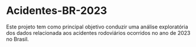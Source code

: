 # Acidentes-BR-2023

Este projeto tem como principal objetivo conduzir uma análise exploratória dos dados relacionada aos acidentes rodoviários ocorridos no ano de 2023 no Brasil.
